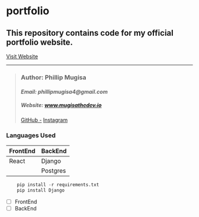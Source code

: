 # portfolio
## This repository contains code for my official portfolio website.

[Visit Website](https://phillipmugisa.github.io/templates/index.html)
___
> ### __Author__: Phillip Mugisa
> #### _Email: phillipmugisa4@gmail.com_
> ##### _Website_: ~~www.mugisathedev.io~~
> [GitHub -](https://github.com/phillipmugisa) 
> [Instagram](https://www.instagram.com/phillip_03_/?hl=en)


### Languages Used

| FrontEnd | BackEnd    |
| -------- | ---------- |
| React    |   Django   |
|          |  Postgres  |

```Python
    pip install -r requirements.txt
    pip install Django
```

* [ ] FrontEnd
* [ ] BackEnd
